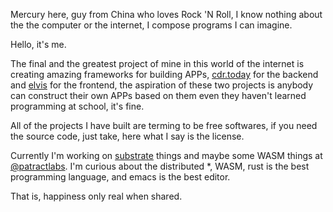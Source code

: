 <!-- ![LONG LIVE ROCK 'N' ROLL](https://ct-1253442844.cos.ap-shanghai.myqcloud.com/long-live-rock-n-rolll.jpg) -->

Mercury here, guy from China who loves Rock 'N Roll, I know nothing about 
the the computer or the internet, I compose programs I can imagine.

Hello, it's me.

The final and the greatest project of mine in this world of the internet
is creating amazing frameworks for building APPs, [cdr.today][cdr.today]
for the backend and [elvis][elvis] for the frontend, the aspiration of
these two projects is anybody can construct their own APPs based on them
even they haven't learned programming at school, it's fine.

All of the projects I have built are terming to be free softwares, if you
need the source code, just take, here what I say is the license.

Currently I'm working on [substrate][substrate] things and maybe some WASM 
things at [@patractlabs][patractlabs]. I'm curious about the distributed *,
WASM, rust is the best programming language, and emacs is the best editor.

That is, happiness only real when shared.

[cdr.today]: https://github.com/clearloop/cdr.today
[elvis]: https://github.com/clearloop/elvis
[substrate]: https://github.com/paritytech/substrate
[patractlabs]: https://github.com/patractlabs
